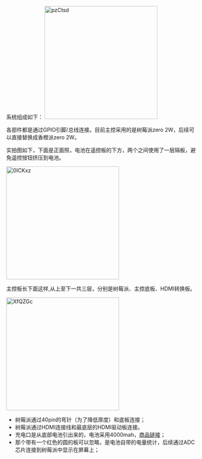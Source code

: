 系统组成如下：
<img src='https://iotshare.cdn.bcebos.com/usr/uploads/2025/10/pzCtsd.png' alt='pzCtsd' width="300px"/>

各部件都是通过GPIO引脚/总线连接。目前主控采用的是树莓派zero 2W，后续可以直接替换成香橙派zero 2W。

实拍图如下，下面是正面照，电池在遥控板的下方，两个之间使用了一层隔板，避免遥控按钮挤压到电池。

<img src='https://iotshare.cdn.bcebos.com/usr/uploads/2025/10/0ICKxz.png' alt='0ICKxz' width="300px"/>

主控板长下面这样,从上至下一共三层，分别是树莓派、主控底板、HDMI转换板。

<img src='https://iotshare.cdn.bcebos.com/usr/uploads/2025/10/XfQZGc.png' alt='XfQZGc' width="300px"/>

- 树莓派通过40pin的弯针（为了降低厚度）和底板连接；
- 树莓派通过HDMI连接线和最底层的HDMI驱动板连接。
- 充电口是从底部电池引出来的，电池采用4000mah，[商品链接](https://item.taobao.com/item.htm?_u=uv5qori57e6&id=572952156409&pisk=g8IuOzizVIGs7FqgVjt75RCZlnzxN3tCY6np9HdUuIRbd438FeJFK6jdy9Rpx6fhtQLUN3IhiO6LFMeW4kvF6sxdeQddiJfRdDF7R3nEt_6aNTdLFMAei_5HR8OpTBfdLaeYXlB5FHtFt5ETXTQtg75oaUozLEJJL-pzharF7HtU6W0xYUZMA1ZDyIGruKRXKpoeT6-q0p96Yp8Ez-A2KdgEa65F3-v6LLlEYL-quLp6Y4oy8oo2Kp0r8B-U0-vBgpueU6W4nphwwDRGYis4iSZ4ikQTx-vJrCWyicXfmLoMglOjYijkUUjUpQmeHivkrCWP4UfFppbNjU1aM4dPSwCMB_Eqq1XPZN8N4jPDAtQGtdjzQVAhNtSJugyK5KtCzN-Px5cPhFjV23_0scdNl9SHuTNi5KQFBgQhwSiewNXViFIxMcKVq_jyohSrJquaINnB3JIqR2TyhKAOn9FIQL0h1m20nVaWzK986-2mRxYyhKATn-0wsUJXe5C..&spm=a1z09.2.0.0.3ac62e8dc8wslB)；
- 那个带有一个红色的圆的板可以忽略，是电池自带的电量统计，后续通过ADC芯片连接到树莓派中显示在屏幕上；
